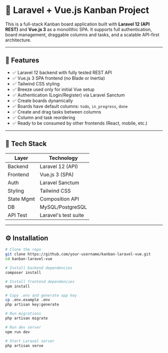 # 🧩 Laravel + Vue.js Kanban Project

This is a full-stack Kanban board application built with **Laravel 12 (API REST)** and **Vue.js 3** as a monolithic SPA. It supports full authentication, board management, draggable columns and tasks, and a scalable API-first architecture.

---

## 🚀 Features

- ✅ Laravel 12 backend with fully tested REST API
- ✅ Vue.js 3 SPA frontend (no Blade or Inertia)
- ✅ Tailwind CSS styling
- ✅ Breeze used only for initial Vue setup
- ✅ Authentication (Login/Register) via Laravel Sanctum
- ✅ Create boards dynamically
- ✅ Boards have default columns: `todo`, `in_progress`, `done`
- ✅ Create and drag tasks between columns
- ✅ Column and task reordering
- ✅ Ready to be consumed by other frontends (React, mobile, etc.)

---

## 🧱 Tech Stack

| Layer      | Technology           |
|------------|----------------------|
| Backend    | Laravel 12 (API)     |
| Frontend   | Vue.js 3 (SPA)       |
| Auth       | Laravel Sanctum      |
| Styling    | Tailwind CSS         |
| State Mgmt | Composition API      |
| DB         | MySQL/PostgreSQL     |
| API Test   | Laravel's test suite |

---

## ⚙️ Installation

```bash
# Clone the repo
git clone https://github.com/your-username/kanban-laravel-vue.git
cd kanban-laravel-vue

# Install backend dependencies
composer install

# Install frontend dependencies
npm install

# Copy .env and generate app key
cp .env.example .env
php artisan key:generate

# Run migrations
php artisan migrate

# Run dev server
npm run dev

# Start Laravel server
php artisan serve
